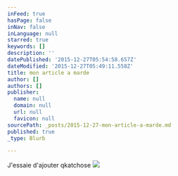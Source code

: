```yaml
---
inFeed: true
hasPage: false
inNav: false
inLanguage: null
starred: true
keywords: []
description: ''
datePublished: '2015-12-27T05:54:58.657Z'
dateModified: '2015-12-27T05:49:11.558Z'
title: mon article a marde
author: []
authors: []
publisher:
  name: null
  domain: null
  url: null
  favicon: null
sourcePath: _posts/2015-12-27-mon-article-a-marde.md
published: true
_type: Blurb

---
```

J'essaie d'ajouter qkatchose
![](https://the-grid-user-content.s3-us-west-2.amazonaws.com/e2ab16c6-6bcd-489b-b2d7-70c4bea63737.jpg)